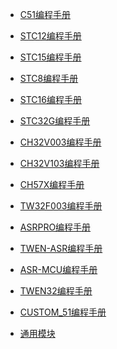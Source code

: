 <!-- _sidebar.md -->

* [C51编程手册](C51/C51.md)

* [STC12编程手册](STC12/STC12.md)

* [STC15编程手册](STC15/STC15.md)

* [STC8编程手册](STC8/STC8.md)

* [STC16编程手册](STC16/STC16.md)

* [STC32G编程手册](STC32G/STC32G.md)

* [CH32V003编程手册](CH32V003/CH32V003.md)

* [CH32V103编程手册](CH32V103/基础外设模块.md)

* [CH57X编程手册](CH57X/CH57X.md)

* [TW32F003编程手册](TW32F003/TW32F003.md)

* [ASRPRO编程手册](ASRPRO/入门模式编程说明.md)

* [TWEN-ASR编程手册](TWEN-ASR/TWEN-ASR.md)

* [ASR-MCU编程手册](ASR-MCU/ASR-MCU.md)

* [TWEN32编程手册](TWEN32/TWEN32.md)

* [CUSTOM_51编程手册](CUSTOM_51/CUSTOM_51.md)

* [通用模块](function/func01.md)

​	